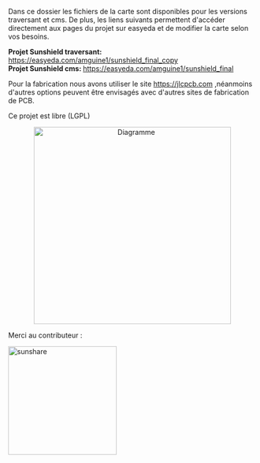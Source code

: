 Dans ce dossier les fichiers de la carte sont disponibles pour les versions traversant et cms. De plus, les liens suivants permettent d'accéder directement aux pages du projet sur easyeda et de modifier la carte selon vos besoins. 

<b> Projet Sunshield traversant: </b> https://easyeda.com/amguine1/sunshield_final_copy
<br>
<b> Projet Sunshield cms: </b> https://easyeda.com/amguine1/sunshield_final

Pour la fabrication nous avons utiliser le site https://jlcpcb.com ,néanmoins d'autres options peuvent être envisagés avec d'autres sites de fabrication de PCB.  

Ce projet est libre (LGPL)

<p align="center"> <img width="400" alt="Diagramme" src="https://user-images.githubusercontent.com/39769580/76168954-59dd5700-6174-11ea-9a1a-4f80a31cc3cf.jpg"> </p>



Merci au contributeur : 

<a href="http://sunshare.fr" target="_blank"><img src="https://user-images.githubusercontent.com/49123814/76154169-0c131100-60d8-11ea-8093-d38ee54677f5.png"  alt="sunshare" width="220"></a> 
